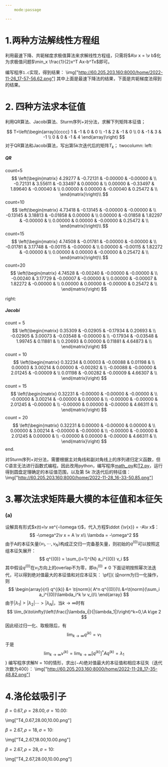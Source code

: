 ```yaml
---
    mode:passage

---
```

# 1.两种方法解线性方程组

利用最速下降、共轭梯度求极值算法来求解线性方程组，只需将$A\v x = \v b$化为求极值问题$\min_x \frac{1}{2}x^T Ax-b^Tx$即可。

编写程序`1.c`实现，得到结果：
\img["http://60.205.203.160:8000/home/2022-11-26_17-57-56.62.png"]
其中上面是最速下降法的结果，下面是共轭梯度法得到的结果。

# 2. 四种方法求本征值

利用QR算法、Jacobi算法、Sturm序列+对分法，求解下列矩阵本征值；

$$
T=\left(\begin{array}{cccc}
1 & -1 & 0 & 0 \\
-1 & 2 & -1 & 0 \\
0 & -1 & 3 & -1 \\
0 & 0 & -1 & 4
\end{array}\right)
$$
对于QR算法和Jacobi算法，写出第$5k$次迭代后的矩阵$T_k$；
twocolumn:
left:
##### QR
count=5
$$
\left(\begin{matrix}
4.29277 & -0.72131 & -0.00000 & -0.00000 & \\
-0.72131 & 3.55611 & -0.33497 & 0.00000 & \\
0.00000 & -0.33497 & 1.89640 & -0.00040 & \\
0.00000 & 0.00000 & -0.00040 & 0.25472 & \\
\end{matrix}\right)\\
$$
count=10
$$
\left(\begin{matrix}
4.73418 & -0.13145 & -0.00000 & -0.00000 & \\
-0.13145 & 3.18813 & -0.01858 & 0.00000 & \\
0.00000 & -0.01858 & 1.82297 & -0.00000 & \\
0.00000 & 0.00000 & -0.00000 & 0.25472 & \\
\end{matrix}\right)\\
$$
count=15
$$
\left(\begin{matrix}
4.74508 & -0.01781 & -0.00000 & -0.00000 & \\
-0.01781 & 3.17748 & -0.00115 & -0.00000 & \\
0.00000 & -0.00115 & 1.82272 & -0.00000 & \\
0.00000 & 0.00000 & -0.00000 & 0.25472 & \\
\end{matrix}\right)\\
$$
count=20
$$
\left(\begin{matrix}
4.74528 & -0.00240 & -0.00000 & -0.00000 & \\
-0.00240 & 3.17729 & -0.00007 & -0.00000 & \\
0.00000 & -0.00007 & 1.82272 & -0.00000 & \\
0.00000 & 0.00000 & -0.00000 & 0.25472 & \\
\end{matrix}\right)
$$

right:
##### Jacobi 
count = 5
$$
\left(\begin{matrix}
0.35309 & -0.02905 & -0.17934 & 0.20693 & \\
-0.02905 & 3.00073 & -0.03548 & -0.00000 & \\
-0.17934 & -0.03548 & 1.99745 & 0.11881 & \\
0.20693 & 0.00000 & 0.11881 & 4.64873 & \\
\end{matrix}\right)
$$
count = 10
$$
\left(\begin{matrix}
0.32234 & 0.00003 & -0.00088 & 0.01198 & \\
0.00003 & 3.00214 & 0.00000 & -0.00282 & \\
-0.00088 & -0.00000 & 2.01245 & -0.00009 & \\
0.01198 & -0.00282 & -0.00009 & 4.66307 & \\
\end{matrix}\right)
$$
count = 15
$$
\left(\begin{matrix}
0.32231 & -0.00000 & -0.00000 & -0.00000 & \\
-0.00000 & 3.00214 & -0.00000 & 0.00000 & \\
-0.00000 & -0.00000 & 2.01245 & -0.00000 & \\
-0.00000 & 0.00000 & -0.00000 & 4.66311 & \\
\end{matrix}\right)
$$
count = 20
$$
\left(\begin{matrix}
0.32231 & 0.00000 & -0.00000 & 0.00000 & \\
0.00000 & 3.00214 & -0.00000 & -0.00000 & \\
-0.00000 & -0.00000 & 2.01245 & 0.00000 & \\
-0.00000 & 0.00000 & -0.00000 & 4.66311 & \\
\end{matrix}\right)
$$
end.

对Sturm序列+对分法，需要根据主对角线和副对角线上的序列递归定义函数，但C语言无法进行函数式编程。因此改用python，编写程序[math_.py](./math_.py)和[T2.py](./T2.py)，运行得到圆盘定理确定的本征值范围，以及第 $5k$ 次迭代后的特征值：
\img["http://60.205.203.160:8000/home/2022-11-28_16-33-50.85.png"]

# 3.幂次法求矩阵最大模的本征值和本征矢

### (a)
设解具有形式$x(t)=\v xe^{-i\omega t}$，代入方程$\ddot {\v{x}} = -A\v x$：
$$
-\omega^2\v x = A \v x\\ 
\lambda = -\omega^2
$$
由于A的本征矢量$\{v_1,\cdots,v_N\}$构成正交归一完备基矢量，则初始的$q^{(0)}$可以按照这组本征矢展开：
$$
q^{(0)} = \sum_{i=1}^{N} a_i^{(0)} v_i
$$
其中假设$q^{(0)}$在$v_1$方向上的overlap不为零，即$a_1^{(0)}\ne 0$
下面证明按照幂次法迭代，可以得到绝对值最大的本征值和对应本征矢：
\pf[]{
设$\text{norm}$为归一化操作，则
$$
\begin{array}{rl}
q^{(k)} &= \t{norm}( A^n q^{(0)})\\ 
&=\t{norm}(\sum_i a_i^{(0)}\lambda_i^k \v v_i)\\ 
\end{array}
$$
由于$|\lambda_1|>|\lambda_2|\cdots>|\lambda_N|$，当$k\to \infty$时有
$$
\lim_{k\to\infty}\left(\frac{|\lambda_i|}{|\lambda_1|}\right)^k=0,\A k\ge 2
$$
因此经过归一化、取极限后，有
$$
\lim_{k\to\infty} q^{(k)}=v_1
$$
于是
$$
\lim_{k\to\infty} \nu^{(k)} = \lim_{k\to\infty} [q^{(k)}]^\dagger A q^{(k)} = \lambda_1
$$
}
编写程序求解$N=10$的情形，求出$(-A)$绝对值最大的本征值和相应本征矢（迭代次数为400）：
\img["http://60.205.203.160:8000/home/2022-11-28_17-35-48.82.png"]

# 4.洛伦兹吸引子

$\beta = 0.67,\rho = 28.00,\sigma = 10.00$:

\img["T4_0.67,28.00,10.00.png"]

$\beta = 2.67,\rho = 18,\sigma = 10$:

\img["T4_2.67,18.00,10.00.png"]

$\beta = 2.67,\rho=28,\sigma=10$:

\img["T4_2.67,28.00,10.00.png"]